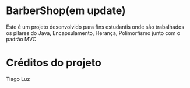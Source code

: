 # BarberShop(em update)

Este é um projeto desenvolvido para fins estudantis onde são trabalhados os pilares do Java, Encapsulamento, Herança, Polimorfismo junto com o padrão MVC

# Créditos do projeto
Tiago Luz



